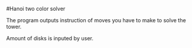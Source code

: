#Hanoi two color solver

The program outputs instruction of moves you have to make to solve the tower.

Amount of disks is inputed by user.
